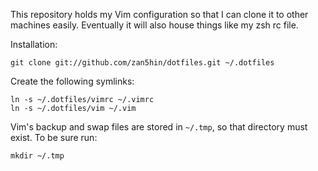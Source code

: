 This repository holds my Vim configuration so that I can clone it to other machines
easily. Eventually it will also house things like my zsh rc file.

Installation:

    git clone git://github.com/zan5hin/dotfiles.git ~/.dotfiles

Create the following symlinks:

    ln -s ~/.dotfiles/vimrc ~/.vimrc
    ln -s ~/.dotfiles/vim ~/.vim

Vim's backup and swap files are stored in `~/.tmp`, so that directory must exist. To be sure run:

    mkdir ~/.tmp
